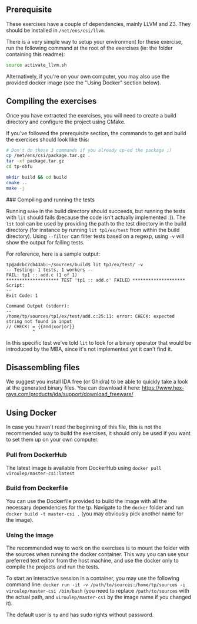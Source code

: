 ## Prerequisite

These exercises have a couple of dependencies, mainly LLVM and Z3.
They should be installed in `/net/ens/csi/llvm`.

There is a very simple way to setup your environment for these exercise, run
the following command at the root of the exercises (ie: the folder containing
this readme):

```bash
source activate_llvm.sh
```


Alternatively, if you're on your own computer, you may also use the provided
docker image (see the "Using Docker" section below).

## Compiling the exercises

Once you have extracted the exercises, you will need to create a build directory
and configure the project using CMake.

If you've followed the prerequisite section, the commands to get and build the
exercises should look like this:

```bash
# Don't do these 3 commands if you already cp-ed the package ;)
cp /net/ens/csi/package.tar.gz .
tar -xf package.tar.gz
cd tp-obfu

mkdir build && cd build
cmake ..
make -j
```

### Compiling and running the tests

Running `make` in the build directory should succeeds, but running the tests with `lit` should fails (because the code isn't actually implemented :)).
The `lit` tool can be used by providing the path to the test directory in the build directory (for instance by running `lit tp1/ex/test` from within the build directory). Using `--filter` can filter tests based on a regexp, using `-v` will show the output for failing tests.

For reference, here is a sample output:

```
tp@adcbc7cb43ab:~/sources/build$ lit tp1/ex/test/ -v
-- Testing: 1 tests, 1 workers --
FAIL: tp1 :: add.c (1 of 1)
******************** TEST 'tp1 :: add.c' FAILED ********************
Script:
--
Exit Code: 1

Command Output (stderr):
--
/home/tp/sources/tp1/ex/test/add.c:25:11: error: CHECK: expected string not found in input
// CHECK: = {{and|xor|or}}
          ^
```

In this specific test we've told `lit` to look for a binary operator that would be introduced by the MBA, since it's not implemented yet it can't find it.

## Disassembling files

We suggest you install IDA free (or Ghidra) to be able to quickly take a look at the generated binary files.
You can download it here: https://www.hex-rays.com/products/ida/support/download_freeware/

## Using Docker

In case you haven't read the beginning of this file, this is not the recommended
way to build the exercises, it should only be used if you want to set them up
on your own computer.

### Pull from DockerHub

The latest image is available from DockerHub using `docker pull viroulep/master-csi:latest`

### Build from Dockerfile

You can use the Dockerfile provided to build the image with all the necessary dependencies for the tp.
Navigate to the `docker` folder and run `docker build -t master-csi .` (you may obviously pick another name for the image).

### Using the image

The recommended way to work on the exercises is to mount the folder with the sources when running the docker container.
This way you can use your preferred text editor from the host machine, and use the docker only to compile the projects and run the tests.

To start an interactive session in a container, you may use the following command line:
`docker run -it -v /path/to/sources:/home/tp/sources -i viroulep/master-csi /bin/bash` (you need to replace `/path/to/sources` with the actual path, and `viroulep/master-csi` by the image name if you changed it).

The default user is `tp` and has sudo rights without password.
